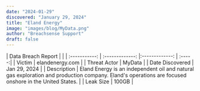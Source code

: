 ```yaml
---
date: "2024-01-29"
discovered: "January 29, 2024"
title: "Eland Energy"
image: "images/blog/MyData.png"
author: "Breachsense Support"
draft: false
---
```


| Data Breach Report           |              | 
| :-----------: | :-------------:     |:-------------:    | :-----:|
| Victim      | elandenergy.com      | 
| Threat Actor      | MyData      | 
| Date Discovered      | Jan 29, 2024      | 
| Description      | Eland Energy is an independent oil and natural gas exploration and production company. Eland's operations are focused onshore in the United States.      | 
| Leak Size      | 100GB      | 

